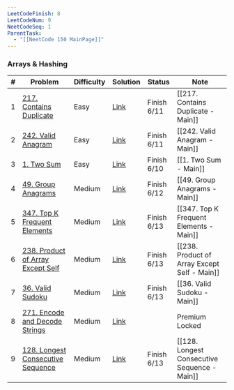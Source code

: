 ```yaml
---
LeetCodeFinish: 8
LeetCodeNum: 9
NeetCodeSeq: 1
ParentTask:
  - "[[NeetCode 150 MainPage]]"
---
```


### Arrays & Hashing

| #   | Problem                                                                                          | Difficulty | Solution                                                        | Status      | Note                                         |
| --- | ------------------------------------------------------------------------------------------------ | ---------- | --------------------------------------------------------------- | ----------- | -------------------------------------------- |
| 1   | [217. Contains Duplicate](https://leetcode.com/problems/contains-duplicate/)                     | Easy       | [Link](https://neetcode.io/solutions/contains-duplicate)        | Finish 6/11 | [[217. Contains Duplicate - Main]]           |
| 2   | [242. Valid Anagram](https://leetcode.com/problems/valid-anagram/)                               | Easy       | [Link](https://neetcode.io/solutions/valid-anagram)             | Finish 6/11 | [[242. Valid Anagram - Main]]                |
| 3   | [1. Two Sum](https://leetcode.com/problems/two-sum/)                                             | Easy       | [Link](https://neetcode.io/solutions/two-sum)                   | Finish 6/10 | [[1. Two Sum - Main]]                        |
| 4   | [49. Group Anagrams](https://leetcode.com/problems/group-anagrams/)                              | Medium     | [Link](https://neetcode.io/solutions/group-anagrams)            | Finish 6/12 | [[49. Group Anagrams - Main]]                |
| 5   | [347. Top K Frequent Elements](https://leetcode.com/problems/top-k-frequent-elements/)           | Medium     | [Link](https://neetcode.io/solutions/top-k-frequent-elements)   | Finish 6/13 | [[347. Top K Frequent Elements - Main]]      |
| 6   | [238. Product of Array Except Self](https://leetcode.com/problems/product-of-array-except-self/) | Medium     | [Link](https://neetcode.io/solutions/product-of-array-except-s) | Finish 6/13 | [[238. Product of Array Except Self - Main]] |
| 7   | [36. Valid Sudoku](https://leetcode.com/problems/valid-sudoku/)                                  | Medium     | [Link](https://neetcode.io/solutions/valid-sudoku)              | Finish 6/13 | [[36. Valid Sudoku - Main]]                  |
| 8   | [271. Encode and Decode Strings](https://leetcode.com/problems/encode-and-decode-strings/)       | Medium     | [Link](https://neetcode.io/solutions/encode-and-decode-strings) |             | Premium Locked                               |
| 9   | [128. Longest Consecutive Sequence](https://leetcode.com/problems/longest-consecutive-sequence/) | Medium     | [Link](https://neetcode.io/solutions/longest-consecutive-se)    | Finish 6/13 | [[128. Longest Consecutive Sequence - Main]] |
